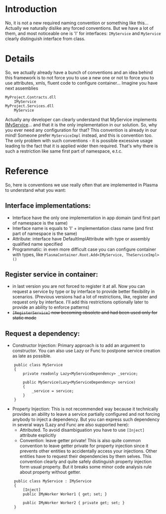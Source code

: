# Introduction #

No, it is not a new required naming convention or something like this... Actually we naturally dislike any forced conventions. But we have a lot of them, and most noticeable one is 'I' for interfaces: `IMyService` and `MyService` clearly distinguish interface from class.

# Details #

So, we actually already have a bunch of conventions and an idea behind this framework is to not force you to use a new one or not to force you to use attributes, xmls, fluent code to configure container... Imagine you have next assemblies

```
MyProject.Contracts.dll
    IMyService
MyProject.Services.dll
    MyService
```

Actually any developer can clearly understand that MyService implements [IMyService](IMyService.md)... and that it is the only implementation in our solution. So, why you ever need any configuration for that? This convention is already in our mind! Someone prefer `MyServiceImpl` instead, and this is convention too. The only problem with such conventions - it is possible excessive usage leading to the fact that it is applied wider then required. That's why there is such a restriction like same first part of namespace, e.t.c.

# Reference #

So, here is conventions we use really often that are implemented in Plasma to understand what you want:

## Interface implementations: ##
  * Interface have the only one implementation in app domain (and first part of namespace is the same)
  * Interface name is equals to 'I' + implementation class name (and first part of namespace is the same)
  * Attribute: interface have DefaultImplAttribute with type or assembly qualified name specified
  * Programmatic: in even more difficult case you can configure container with types, like `PlasmaContainer.Root.Add<IMyService, TheServiceImpl>()`

## Register service in container: ##
  * in last version you are not forced to register it at all. Now you can request a service by type or by interface to provide better flexibility in scenarios. (Previous versions had a lot of restrictions, like, register and request only by interface. I'll add this restrictions optionally later to provide an ability to enforce patterns)
  * ~~`[RegisterService]` now becoming obsolete and had been used only for static mode~~

## Request a dependency: ##
  * Constructor Injection: Primary approach is to add an argument to constructor. You can also use Lazy or Func to postpone service creation as late as possible.
```
	public class MyService
	{
		private readonly Lazy<MyServiceDependency> _service;

		public MyService(Lazy<MyServiceDependency> service)
		{
			_service = service;
		}
	}
```
  * Property Injection: This is not recommended way because it technically provides an ability to leave a service partially configured and not forcing anybody to inject a dependency. But you can express such dependency in several ways (Lazy and Func are also supported here):
    * Attributed. To avoid disambiguation you have to use `[Inject]` attribute explicitly
    * Convention: leave getter private! This is also quite common convention to leave getter private for property injection since it prevents other entities to accidentally access your injections. Other entities have to request their dependencies by them selves. This convention clearly and quite safely distinguish property injection form usual property. But it breaks some minor code analysis rule about property without getter.
```
	public class MyService : IMyService
	{
		[Inject]
		public IMyWorker Worker1 { get; set; }

		public IMyWorker Worker2 { private get; set; }
	}
```